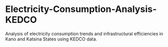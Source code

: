 # Electricity-Consumption-Analysis-KEDCO
Analysis of electricity consumption trends and infrastructural efficiencies in Kano and Katsina States using KEDCO data.
